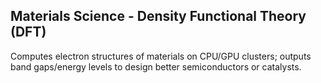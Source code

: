 ## Materials Science - Density Functional Theory (DFT)
Computes electron structures of materials on CPU/GPU clusters; outputs band
gaps/energy levels to design better semiconductors or catalysts.
